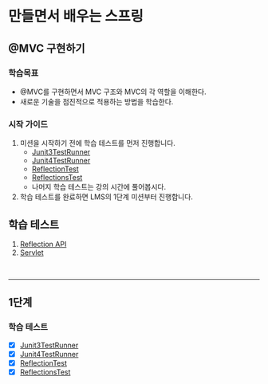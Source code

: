 # 만들면서 배우는 스프링

## @MVC 구현하기

### 학습목표
- @MVC를 구현하면서 MVC 구조와 MVC의 각 역할을 이해한다.
- 새로운 기술을 점진적으로 적용하는 방법을 학습한다.

### 시작 가이드
1. 미션을 시작하기 전에 학습 테스트를 먼저 진행합니다.
    - [Junit3TestRunner](study/src/test/java/reflection/Junit3TestRunner.java)
    - [Junit4TestRunner](study/src/test/java/reflection/Junit4TestRunner.java)
    - [ReflectionTest](study/src/test/java/reflection/ReflectionTest.java)
    - [ReflectionsTest](study/src/test/java/reflection/ReflectionsTest.java)
    - 나머지 학습 테스트는 강의 시간에 풀어봅시다.
2. 학습 테스트를 완료하면 LMS의 1단계 미션부터 진행합니다.

## 학습 테스트
1. [Reflection API](study/src/test/java/reflection)
2. [Servlet](study/src/test/java/servlet)

<br>

---

## 1단계

### 학습 테스트

- [x] [Junit3TestRunner](study%2Fsrc%2Ftest%2Fjava%2Freflection%2FJunit3TestRunner.java)
- [x] [Junit4TestRunner](study%2Fsrc%2Ftest%2Fjava%2Freflection%2FJunit4TestRunner.java)
- [x] [ReflectionTest](study%2Fsrc%2Ftest%2Fjava%2Freflection%2FReflectionTest.java)
- [x] [ReflectionsTest](study%2Fsrc%2Ftest%2Fjava%2Freflection%2FReflectionsTest.java)
